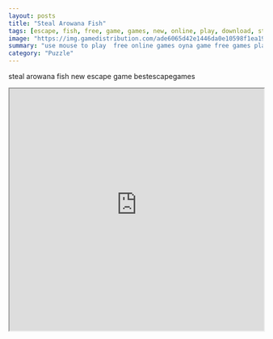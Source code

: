 ```yaml
---
layout: posts
title: "Steal Arowana Fish"
tags: [escape, fish, free, game, games, new, online, play, download, steal, arowana, free, online, games, oyna, game, free, games, play, play, games]
image: "https://img.gamedistribution.com/ade6065d42e1446da0e10598f1ea1970.jpg"
summary: "use mouse to play  free online games oyna game free games play play games"
category: "Puzzle"
---
```


steal arowana fish new escape game bestescapegames

<iframe width="100%" height="480px;" src="https://flash.gamedistribution.com?game=ade6065d42e1446da0e10598f1ea1970"></iframe>